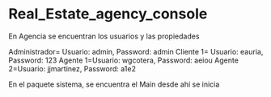 # Real_Estate_agency_console
En Agencia se encuentran los usuarios y las propiedades

Administrador= Usuario: admin, Password: admin
Cliente 1= Usuario: eauria, Password: 123
Agente 1=Usuario: wgcotera, Password: aeiou
Agente 2=Usuario: jjmartinez, Password: a1e2

En el paquete sistema, se encuentra el Main desde ahí se inicia
